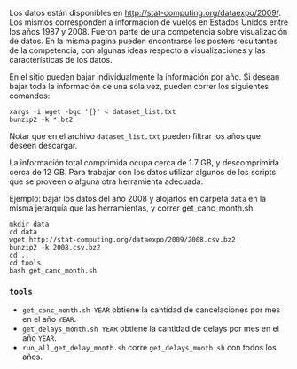 Los datos están disponibles en http://stat-computing.org/dataexpo/2009/.
Los mismos corresponden a información de vuelos en Estados Unidos entre
los años 1987 y 2008. Fueron parte de una competencia sobre visualización
de datos. En la misma pagina pueden encontrarse los posters resultantes
de la competencia, con algunas ideas respecto a visualizaciones y las
características de los datos.

En el sitio pueden bajar individualmente la información por año. Si
desean bajar toda la información de una sola vez, pueden correr los
siguientes comandos:

```
xargs -i wget -bqc '{}' < dataset_list.txt
bunzip2 -k *.bz2
```

Notar que en el archivo `dataset_list.txt` pueden filtrar los años que
deseen descargar.

La información total comprimida ocupa cerca de 1.7 GB, y descomprimida
cerca de 12 GB. Para trabajar con los datos utilizar algunos de los
scripts que se proveen o alguna otra herramienta adecuada.

Ejemplo: bajar los datos del año 2008 y  alojarlos en carpeta `data`
en la misma jerarquía que las herramientas, y correr get_canc_month.sh

```
mkdir data
cd data
wget http://stat-computing.org/dataexpo/2009/2008.csv.bz2
bunzip2 -k 2008.csv.bz2
cd ..
cd tools
bash get_canc_month.sh
```

### `tools`

- `get_canc_month.sh YEAR` obtiene la cantidad de cancelaciones por mes en el año `YEAR`.
- `get_delays_month.sh YEAR` obtiene la cantidad de delays por mes en el año `YEAR`.
- `run_all_get_delay_month.sh` corre `get_delays_month.sh` con todos los años.
